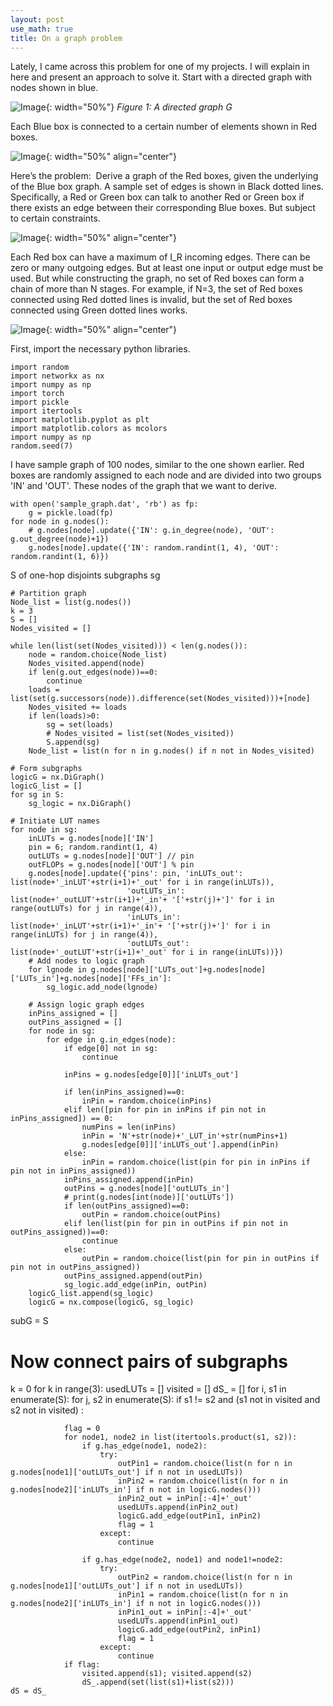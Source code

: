 ```yaml
---
layout: post
use_math: true
title: On a graph problem
---
```


Lately, I came across this problem for one of my projects. I will explain in here and present an approach to solve it.
Start with a directed graph with nodes shown in blue.

![Image](/assets/Graph/BGraph.001.jpeg){: width="50%"}
*Figure 1: A directed graph G*

Each Blue box is connected to a certain number of elements shown in Red boxes.

![Image](/assets/Graph/BGraph.002.jpeg){: width="50%" align="center"}

Here’s the problem:  Derive a graph of the Red boxes, given the underlying of the Blue box graph. A sample set of edges is shown in Black dotted lines. Specifically, a Red or Green box can talk to another Red or Green box if there exists an edge between their corresponding Blue boxes. But subject to certain constraints.

![Image](/assets/Graph/BGraph.003.jpeg){: width="50%" align="center"}

Each Red box can have a maximum of I_R incoming edges. There can be zero or many outgoing edges. But at least one input or output edge must be used. But while constructing the graph, no set of Red boxes can form a chain of more than N stages. For example, if N=3, the set of Red boxes connected using Red dotted lines is invalid, but the set of Red boxes connected using Green dotted lines works.

![Image](/assets/Graph/BGraph.004.jpeg){: width="50%" align="center"}


First, import the necessary python libraries.

```
import random
import networkx as nx
import numpy as np
import torch
import pickle
import itertools
import matplotlib.pyplot as plt
import matplotlib.colors as mcolors
import numpy as np
random.seed(7)
```

I have sample graph of 100 nodes, similar to the one shown earlier. Red boxes are randomly assigned to each node and are divided into two groups 'IN' and 'OUT'. These nodes of the graph that we want to derive.
```
with open('sample_graph.dat', 'rb') as fp:
    g = pickle.load(fp)
for node in g.nodes():
    # g.nodes[node].update({'IN': g.in_degree(node), 'OUT': g.out_degree(node)+1})
    g.nodes[node].update({'IN': random.randint(1, 4), 'OUT': random.randint(1, 6)})
```

S of one-hop disjoints subgraphs sg  
```
# Partition graph
Node_list = list(g.nodes())
k = 3
S = []
Nodes_visited = []

while len(list(set(Nodes_visited))) < len(g.nodes()):
    node = random.choice(Node_list)
    Nodes_visited.append(node)
    if len(g.out_edges(node))==0:
        continue
    loads = list(set(g.successors(node)).difference(set(Nodes_visited)))+[node]
    Nodes_visited += loads
    if len(loads)>0:
        sg = set(loads)
        # Nodes_visited = list(set(Nodes_visited))
        S.append(sg)
    Node_list = list(n for n in g.nodes() if n not in Nodes_visited)
```

```
# Form subgraphs
logicG = nx.DiGraph()
logicG_list = []
for sg in S:
    sg_logic = nx.DiGraph()
```
    # Initiate LUT names
    for node in sg:
        inLUTs = g.nodes[node]['IN']
        pin = 6; random.randint(1, 4)
        outLUTs = g.nodes[node]['OUT'] // pin
        outFLOPs = g.nodes[node]['OUT'] % pin
        g.nodes[node].update({'pins': pin, 'inLUTs_out': list(node+'_inLUT'+str(i+1)+'_out' for i in range(inLUTs)),
                              'outLUTs_in': list(node+'_outLUT'+str(i+1)+'_in'+ '['+str(j)+']' for i in range(outLUTs) for j in range(4)),
                              'inLUTs_in': list(node+'_inLUT'+str(i+1)+'_in'+ '['+str(j)+']' for i in range(inLUTs) for j in range(4)),
                              'outLUTs_out': list(node+'_outLUT'+str(i+1)+'_out' for i in range(inLUTs))})
        # Add nodes to logic graph
        for lgnode in g.nodes[node]['LUTs_out']+g.nodes[node]['LUTs_in']+g.nodes[node]['FFs_in']:
            sg_logic.add_node(lgnode)

        # Assign logic graph edges
        inPins_assigned = []
        outPins_assigned = []
        for node in sg:
            for edge in g.in_edges(node):
                if edge[0] not in sg:
                    continue

                inPins = g.nodes[edge[0]]['inLUTs_out']

                if len(inPins_assigned)==0:
                    inPin = random.choice(inPins)
                elif len([pin for pin in inPins if pin not in inPins_assigned]) == 0:
                    numPins = len(inPins)
                    inPin = 'N'+str(node)+'_LUT_in'+str(numPins+1)
                    g.nodes[edge[0]]['inLUTs_out'].append(inPin)
                else:
                    inPin = random.choice(list(pin for pin in inPins if pin not in inPins_assigned))
                inPins_assigned.append(inPin)
                outPins = g.nodes[node]['outLUTs_in']
                # print(g.nodes[int(node)]['outLUTs'])
                if len(outPins_assigned)==0:
                    outPin = random.choice(outPins)
                elif len(list(pin for pin in outPins if pin not in outPins_assigned))==0:
                    continue
                else:
                    outPin = random.choice(list(pin for pin in outPins if pin not in outPins_assigned))
                outPins_assigned.append(outPin)
                sg_logic.add_edge(inPin, outPin)
        logicG_list.append(sg_logic)
        logicG = nx.compose(logicG, sg_logic)

subG = S
# Now connect pairs of subgraphs
k = 0
for k in range(3):
    usedLUTs = []
    visited = []
    dS_ = []
    for i, s1 in enumerate(S):
        for j, s2 in enumerate(S):
            if s1 != s2 and (s1 not in visited and s2 not in visited) :

                flag = 0
                for node1, node2 in list(itertools.product(s1, s2)):
                    if g.has_edge(node1, node2):
                        try:
                            outPin1 = random.choice(list(n for n in g.nodes[node1]['outLUTs_out'] if n not in usedLUTs))
                            inPin2 = random.choice(list(n for n in g.nodes[node2]['inLUTs_in'] if n not in logicG.nodes()))
                            inPin2_out = inPin[:-4]+'_out'
                            usedLUTs.append(inPin2_out)
                            logicG.add_edge(outPin1, inPin2)
                            flag = 1
                        except:
                            continue

                    if g.has_edge(node2, node1) and node1!=node2:
                        try:
                            outPin2 = random.choice(list(n for n in g.nodes[node1]['outLUTs_out'] if n not in usedLUTs))
                            inPin1 = random.choice(list(n for n in g.nodes[node2]['inLUTs_in'] if n not in logicG.nodes()))
                            inPin1_out = inPin[:-4]+'_out'
                            usedLUTs.append(inPin1_out)
                            logicG.add_edge(outPin2, inPin1)
                            flag = 1
                        except:
                            continue
                if flag:
                    visited.append(s1); visited.append(s2)
                    dS_.append(set(list(s1)+list(s2)))
    dS = dS_
